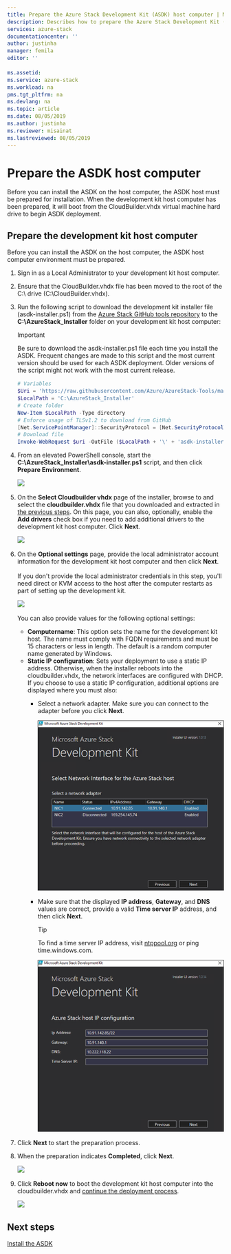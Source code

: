 ```yaml
---
title: Prepare the Azure Stack Development Kit (ASDK) host computer | Microsoft Docs
description: Describes how to prepare the Azure Stack Development Kit (ASDK) host computer for ASDK installation.
services: azure-stack
documentationcenter: ''
author: justinha
manager: femila
editor: ''

ms.assetid: 
ms.service: azure-stack
ms.workload: na
pms.tgt_pltfrm: na
ms.devlang: na
ms.topic: article
ms.date: 08/05/2019
ms.author: justinha
ms.reviewer: misainat
ms.lastreviewed: 08/05/2019
---
```


# Prepare the ASDK host computer
Before you can install the ASDK on the host computer, the ASDK host must be prepared for installation. When the development kit host computer has been prepared, it will boot from the CloudBuilder.vhdx virtual machine hard drive to begin ASDK deployment.

## Prepare the development kit host computer
Before you can install the ASDK on the host computer, the ASDK host computer environment must be prepared.
1. Sign in as a Local Administrator to your development kit host computer.
2. Ensure that the CloudBuilder.vhdx file has been moved to the root of the C:\ drive (C:\CloudBuilder.vhdx).
3. Run the following script to download the development kit installer file (asdk-installer.ps1) from the [Azure Stack GitHub tools repository](https://github.com/Azure/AzureStack-Tools) to the **C:\AzureStack_Installer** folder on your development kit host computer:

   > [!IMPORTANT]
   > Be sure to download the asdk-installer.ps1 file each time you install the ASDK. Frequent changes are made to this script and the most current version should be used for each ASDK deployment. Older versions of the script might not work with the most current release.

   ```powershell
   # Variables
   $Uri = 'https://raw.githubusercontent.com/Azure/AzureStack-Tools/master/Deployment/asdk-installer.ps1'
   $LocalPath = 'C:\AzureStack_Installer'
   # Create folder
   New-Item $LocalPath -Type directory
   # Enforce usage of TLSv1.2 to download from GitHub
   [Net.ServicePointManager]::SecurityProtocol = [Net.SecurityProtocolType]::Tls12
   # Download file
   Invoke-WebRequest $uri -OutFile ($LocalPath + '\' + 'asdk-installer.ps1')
   ```

4. From an elevated PowerShell console, start the **C:\AzureStack_Installer\asdk-installer.ps1** script, and then click **Prepare Environment**.

    ![](media/asdk-prepare-host/1.PNG) 

5. On the **Select Cloudbuilder vhdx** page of the installer, browse to and select the **cloudbuilder.vhdx** file that you downloaded and extracted in [the previous steps](asdk-download.md). On this page, you can also, optionally, enable the **Add drivers** check box if you need to add additional drivers to the development kit host computer. Click **Next**.  

    ![](media/asdk-prepare-host/2.PNG)

6. On the **Optional settings** page, provide the local administrator account information for the development kit host computer and then click **Next**.<br><br>If you don't provide the local administrator credentials in this step, you'll need direct or KVM access to the host after the computer restarts as part of setting up the development kit.

   ![](media/asdk-prepare-host/3.PNG)

    You can also provide values for the following optional settings:
    - **Computername**: This option sets the name for the development kit host. The name must comply with FQDN requirements and must be 15 characters or less in length. The default is a random computer name generated by Windows.
    - **Static IP configuration**: Sets your deployment to use a static IP address. Otherwise, when the installer reboots into the cloudbuilder.vhdx, the network interfaces are configured with DHCP. If you choose to use a static IP configuration, additional options are displayed where you must also:
      - Select a network adapter. Make sure you can connect to the adapter before you click **Next**.

        ![](media/asdk-prepare-host/step-four-network-adapter.png)

      - Make sure that the displayed **IP address**, **Gateway**, and **DNS** values are correct, provide a valid **Time server IP** address, and then click **Next**.

        >[!TIP]
        >To find a time server IP address, visit [ntppool.org](https://www.ntppool.org/) or ping time.windows.com. 

        ![](media/asdk-prepare-host/step-five-host-ip-config.png)

7. Click **Next** to start the preparation process.
8. When the preparation indicates **Completed**, click **Next**.

    ![](media/asdk-prepare-host/4.PNG)

9. Click **Reboot now** to boot the development kit host computer into the cloudbuilder.vhdx and [continue the deployment process](asdk-install.md).

    ![](media/asdk-prepare-host/5.PNG)


## Next steps
[Install the ASDK](asdk-install.md)
